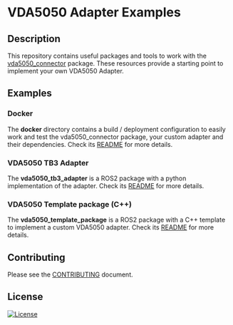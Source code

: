 # VDA5050 Adapter Examples

## Description

This repository contains useful packages and tools to work with the [vda5050_connector](https://github.com/inorbit-ai/ros_amr_interop/tree/galactic-devel/vda5050_connector) package. These resources provide a starting point to implement your own VDA5050 Adapter.

## Examples

### Docker

The **docker** directory contains a build / deployment configuration to easily work and test the vda5050_connector package, your custom adapter and their dependencies. Check its [README](/docker/README.md) for more details.

### VDA5050 TB3 Adapter

The **vda5050_tb3_adapter** is a ROS2 package with a python implementation of the adapter. Check its [README](/vda5050_tb3_adapter/README.md) for more details.

### VDA5050 Template package (C++)

The **vda5050_template_package** is a ROS2 package with a C++ template to implement a custom VDA5050 adapter. Check its [README](/vda5050_template_package/README.md) for more details.

## Contributing

Please see the [CONTRIBUTING](CONTRIBUTING.md) document.

## License

[![License](https://img.shields.io/badge/License-BSD_3--Clause-blue.svg)](LICENSE)